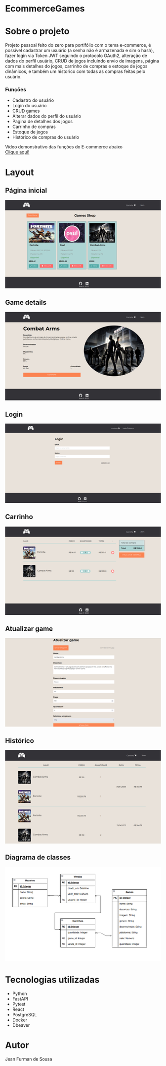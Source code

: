 # EcommerceGames

# Sobre o projeto

Projeto pessoal feito do zero para portifólio com o tema e-commerce, é possível cadastrar um usuário (a senha não é armazenada e sim o hash), fazer login via Token JWT seguindo o protocolo OAuth2, alteração de dados do perfil usuário, CRUD de jogos incluindo envio de imagens, página com mais detalhes do jogos, carrinho de compras e estoque de jogos dinâmicos, e também um historico com todas as compras feitas pelo usuário.

### Funções
<ul>
  <li>Cadastro do usuário</li>
  <li>Login do usuário</li>
  <li>CRUD games</li>
  <li>Alterar dados do perfil do usuário</li>
  <li>Pagina de detalhes dos jogos</li>
  <li>Carrinho de compras</li>
  <li>Estoque de jogos</li>
  <li>Histórico de compras do usuário</li>
</ul>

Vídeo demonstrativo das funções do E-commerce abaixo <br/>
<a href='https://www.youtube.com/watch?v=L0NwFVvVzF8' target='_blank'>Clique aqui!</a>

# Layout
## Página inicial
<p>
  <img src='https://github.com/JeanFurman/EcommerceGames/blob/master/assets/tela_principal.png'>
</p>

## Game details
<p>
  <img src='https://github.com/JeanFurman/EcommerceGames/blob/master/assets/tela_details.png'>
</p>

## Login
<p>
  <img src='https://github.com/JeanFurman/EcommerceGames/blob/master/assets/tela_login.png'>
</p>

## Carrinho
<p>
  <img src='https://github.com/JeanFurman/EcommerceGames/blob/master/assets/carrinho.png'>
</p>

## Atualizar game
<p>
  <img src='https://github.com/JeanFurman/EcommerceGames/blob/master/assets/tela_atualizar_game.png'>
</p>

## Histórico
<p>
  <img src='https://github.com/JeanFurman/EcommerceGames/blob/master/assets/tela_historico.png'>
</p>

## Diagrama de classes
<p>
  <img src='https://github.com/JeanFurman/EcommerceGames/blob/master/assets/diagrama.png'>
</p>

# Tecnologias utilizadas
<ul>
  <li>Python</li>
  <li>FastAPI</li>
  <li>Pytest</li>
  <li>React</li>
  <li>PostgreSQL</li>
  <li>Docker</li>
  <li>Dbeaver</li>
</ul>

# Autor
Jean Furman de Sousa
